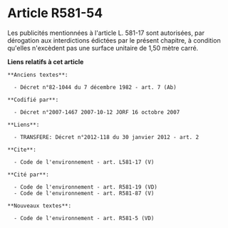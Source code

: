 # Article R581-54

Les publicités mentionnées à l'article L. 581-17 sont autorisées, par dérogation aux interdictions édictées par le présent
chapitre, à condition qu'elles n'excèdent pas une surface unitaire de 1,50 mètre carré.

**Liens relatifs à cet article**

	**Anciens textes**:

	  - Décret n°82-1044 du 7 décembre 1982 - art. 7 (Ab)

	**Codifié par**:

	  - Décret n°2007-1467 2007-10-12 JORF 16 octobre 2007

	**Liens**:

	  - TRANSFERE: Décret n°2012-118 du 30 janvier 2012 - art. 2

	**Cite**:

	  - Code de l'environnement - art. L581-17 (V)

	**Cité par**:

	  - Code de l'environnement - art. R581-19 (VD)
	  - Code de l'environnement - art. R581-87 (V)

	**Nouveaux textes**:

	  - Code de l'environnement - art. R581-5 (VD)
